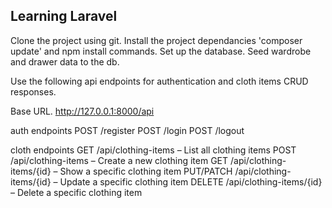 ## Learning Laravel

Clone the project using git.
Install the project dependancies 'composer update' and npm install commands.
Set up the database.
Seed wardrobe and drawer data to the db.


Use the following api endpoints for authentication and cloth items CRUD responses.

Base URL. http://127.0.0.1:8000/api

auth endpoints
POST /register
POST /login
POST /logout

cloth endpoints
GET /api/clothing-items – List all clothing items
POST /api/clothing-items – Create a new clothing item
GET /api/clothing-items/{id} – Show a specific clothing item
PUT/PATCH /api/clothing-items/{id} – Update a specific clothing item
DELETE /api/clothing-items/{id} – Delete a specific clothing item


